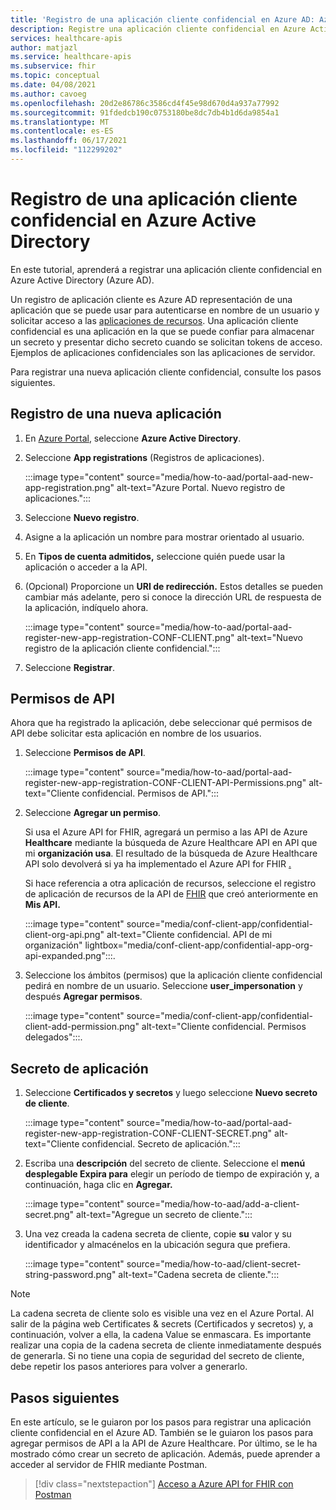 ```yaml
---
title: 'Registro de una aplicación cliente confidencial en Azure AD: Azure API for FHIR'
description: Registre una aplicación cliente confidencial en Azure Active Directory que se autentique en nombre de un usuario y solicite acceso a las aplicaciones de recursos.
services: healthcare-apis
author: matjazl
ms.service: healthcare-apis
ms.subservice: fhir
ms.topic: conceptual
ms.date: 04/08/2021
ms.author: cavoeg
ms.openlocfilehash: 20d2e86786c3586cd4f45e98d670d4a937a77992
ms.sourcegitcommit: 91fdedcb190c0753180be8dc7db4b1d6da9854a1
ms.translationtype: MT
ms.contentlocale: es-ES
ms.lasthandoff: 06/17/2021
ms.locfileid: "112299202"
---
```

# <a name="register-a-confidential-client-application-in-azure-active-directory"></a>Registro de una aplicación cliente confidencial en Azure Active Directory

En este tutorial, aprenderá a registrar una aplicación cliente confidencial en Azure Active Directory (Azure AD).  

Un registro de aplicación cliente es Azure AD representación de una aplicación que se puede usar para autenticarse en nombre de un usuario y solicitar acceso a las [aplicaciones de recursos](register-resource-azure-ad-client-app.md). Una aplicación cliente confidencial es una aplicación en la que se puede confiar para almacenar un secreto y presentar dicho secreto cuando se solicitan tokens de acceso. Ejemplos de aplicaciones confidenciales son las aplicaciones de servidor. 

Para registrar una nueva aplicación cliente confidencial, consulte los pasos siguientes. 

## <a name="register-a-new-application"></a>Registro de una nueva aplicación

1. En [Azure Portal](https://portal.azure.com), seleccione **Azure Active Directory**.

1. Seleccione **App registrations** (Registros de aplicaciones). 

    :::image type="content" source="media/how-to-aad/portal-aad-new-app-registration.png" alt-text="Azure Portal. Nuevo registro de aplicaciones.":::

1. Seleccione **Nuevo registro**.

1. Asigne a la aplicación un nombre para mostrar orientado al usuario.

1. En **Tipos de cuenta admitidos,** seleccione quién puede usar la aplicación o acceder a la API.

1. (Opcional) Proporcione un **URI de redirección.** Estos detalles se pueden cambiar más adelante, pero si conoce la dirección URL de respuesta de la aplicación, indíquelo ahora.

    :::image type="content" source="media/how-to-aad/portal-aad-register-new-app-registration-CONF-CLIENT.png" alt-text="Nuevo registro de la aplicación cliente confidencial.":::

1. Seleccione **Registrar**.

## <a name="api-permissions"></a>Permisos de API

Ahora que ha registrado la aplicación, debe seleccionar qué permisos de API debe solicitar esta aplicación en nombre de los usuarios.

1. Seleccione **Permisos de API**.

    :::image type="content" source="media/how-to-aad/portal-aad-register-new-app-registration-CONF-CLIENT-API-Permissions.png" alt-text="Cliente confidencial. Permisos de API.":::

1. Seleccione **Agregar un permiso**.

    Si usa el Azure API for FHIR, agregará un permiso a las API de Azure **Healthcare** mediante la búsqueda de Azure Healthcare API en API que mi **organización usa**. El resultado de la búsqueda de Azure Healthcare API solo devolverá si ya ha implementado el Azure API for FHIR [.](fhir-paas-powershell-quickstart.md)

    Si hace referencia a otra aplicación de recursos, seleccione el registro de aplicación de recursos de la API de [FHIR](register-resource-azure-ad-client-app.md) que creó anteriormente en **Mis API.**


    :::image type="content" source="media/conf-client-app/confidential-client-org-api.png" alt-text="Cliente confidencial. API de mi organización" lightbox="media/conf-client-app/confidential-app-org-api-expanded.png":::.
    

1. Seleccione los ámbitos (permisos) que la aplicación cliente confidencial pedirá en nombre de un usuario. Seleccione **user_impersonation** y después **Agregar permisos**.

    :::image type="content" source="media/conf-client-app/confidential-client-add-permission.png" alt-text="Cliente confidencial. Permisos delegados":::.


## <a name="application-secret"></a>Secreto de aplicación

1. Seleccione **Certificados y secretos** y luego seleccione **Nuevo secreto de cliente**. 

    :::image type="content" source="media/how-to-aad/portal-aad-register-new-app-registration-CONF-CLIENT-SECRET.png" alt-text="Cliente confidencial. Secreto de aplicación.":::

1. Escriba una **descripción** del secreto de cliente. Seleccione el **menú desplegable Expira para** elegir un período de tiempo de expiración y, a continuación, haga clic en **Agregar.**

   :::image type="content" source="media/how-to-aad/add-a-client-secret.png" alt-text="Agregue un secreto de cliente.":::

1. Una vez creada la cadena secreta de cliente, copie **su** valor y su identificador y almacénelos en la ubicación segura que prefiera.

   :::image type="content" source="media/how-to-aad/client-secret-string-password.png" alt-text="Cadena secreta de cliente."::: 

> [!NOTE]
>La cadena secreta de cliente solo es visible una vez en el Azure Portal. Al salir de la página web Certificates & secrets (Certificados y secretos) y, a continuación, volver a ella, la cadena Value se enmascara. Es importante realizar una copia de la cadena secreta de cliente inmediatamente después de generarla. Si no tiene una copia de seguridad del secreto de cliente, debe repetir los pasos anteriores para volver a generarlo.
 
## <a name="next-steps"></a>Pasos siguientes

En este artículo, se le guiaron por los pasos para registrar una aplicación cliente confidencial en el Azure AD. También se le guiaron los pasos para agregar permisos de API a la API de Azure Healthcare. Por último, se le ha mostrado cómo crear un secreto de aplicación. Además, puede aprender a acceder al servidor de FHIR mediante Postman.
 
>[!div class="nextstepaction"]
>[Acceso a Azure API for FHIR con Postman](access-fhir-postman-tutorial.md)
